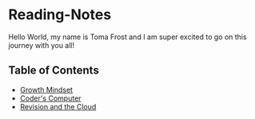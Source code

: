 # Reading-Notes

Hello World, my name is Toma Frost and I am super excited to go on this journey with you all!

## Table of Contents 

- [Growth Mindset]()
- [Coder's Computer]()
- [Revision and the Cloud]()
